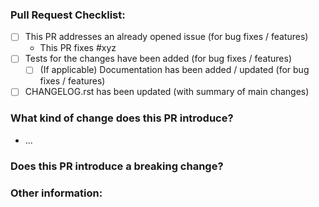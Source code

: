 <!--Please ensure the PR fulfills the following requirements! -->
<!-- If this is your first PR, make sure to add your details to the AUTHORS.md! -->
### Pull Request Checklist:
- [ ] This PR addresses an already opened issue (for bug fixes / features)
    - This PR fixes #xyz
- [ ] Tests for the changes have been added (for bug fixes / features)
  - [ ] (If applicable) Documentation has been added / updated (for bug fixes / features)
- [ ] CHANGELOG.rst has been updated (with summary of main changes)

### What kind of change does this PR introduce?

* ...

### Does this PR introduce a breaking change?



### Other information:
